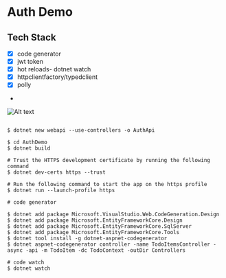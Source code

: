 # Auth Demo

## Tech Stack
- [x] code generator
- [x] jwt token
- [x] hot reloads- dotnet watch
- [x] httpclientfactory/typedclient
- [x] polly
- 
![Alt text](./doc/jwt-demo.gif)

```dotnetcli

$ dotnet new webapi --use-controllers -o AuthApi

$ cd AuthDemo
$ dotnet build

# Trust the HTTPS development certificate by running the following command
$ dotnet dev-certs https --trust

# Run the following command to start the app on the https profile
$ dotnet run --launch-profile https

# code generator

$ dotnet add package Microsoft.VisualStudio.Web.CodeGeneration.Design
$ dotnet add package Microsoft.EntityFrameworkCore.Design
$ dotnet add package Microsoft.EntityFrameworkCore.SqlServer
$ dotnet add package Microsoft.EntityFrameworkCore.Tools
$ dotnet tool install -g dotnet-aspnet-codegenerator
$ dotnet aspnet-codegenerator controller -name TodoItemsController -async -api -m TodoItem -dc TodoContext -outDir Controllers

# code watch
$ dotnet watch

```